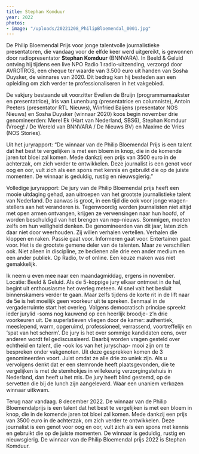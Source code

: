 ```yaml
---
title: Stephan Komduur
year: 2022
photos:
- image: "/uploads/20221208_PhilipBloemendal_0001.jpg"
---
```


De Philip Bloemendal Prijs voor jonge talentvolle journalistieke presentatoren, die vandaag voor de elfde keer werd uitgereikt, is gewonnen door radiopresentator **Stephan Komduur** (BNNVARA). In Beeld & Geluid ontving hij tijdens een live NPO Radio 1 radio-uitzending, verzorgd door AVROTROS, een cheque ter waarde van 3.500 euro uit handen van Sosha Duysker, de winnares van 2020. Dit bedrag kan hij besteden aan een opleiding om zich verder te professionaliseren in het vakgebied.

<!--more-->

De vakjury bestaande uit voorzitter Evelien de Bruijn (programmamaakster en presentatrice), Iris van Lunenburg (presentatrice en columniste), Antoin Peeters (presentator RTL Nieuws), Winfried Baijens (presentator NOS Nieuws) en Sosha Duysker (winnaar 2020) koos begin november drie genomineerden: Merel Ek (Hart van Nederland, SBS6), Stephan Komduur (Vroeg! / De Wereld van BNNVARA / De Nieuws BV) en Maxime de Vries (NOS Stories).
 
Uit het juryrapport: “De winnaar van de Philip Bloemendal Prijs is een talent dat het best te vergelijken is met een bloem in knop, die in de komende jaren tot bloei zal komen. Mede dankzij een prijs van 3500 euro in de achterzak, om zich verder te ontwikkelen. Deze journalist is een genot voor oog en oor, vult zich als een spons met kennis en gebruikt die op de juiste momenten. De winnaar is geduldig, rustig en nieuwsgierig.”

Volledige juryrapport:
De jury van de Philip Bloemendal prijs heeft een mooie uitdaging gehad, aan uitroepen van het grootste journalistieke talent van Nederland. 
De aanwas is groot, in een tijd die ook voor jonge vragen-stellers aan het veranderen is. Tegenwoordig worden journalisten niet altijd met open armen ontvangen, krijgen ze verwensingen naar hun hoofd, of worden beschuldigd van het brengen van nep-nieuws. Sommigen, moeten zelfs om hun veiligheid denken. 
De genomineerden van dit jaar, laten zich daar niet door weerhouden. Zij willen verhalen vertellen. Verhalen die kloppen en raken. Passie gaat voor. Informeren gaat voor. Entertainen gaat voor. Het is de grootste gemene deler van de talenten. Maar ze verschillen ook. Niet alleen in discipline, ze bedienen alle drie een ander medium en een ander publiek. Op Radio, tv of online. Een keuze maken was niet gemakkelijk.  

Ik neem u even mee naar een maandagmiddag, ergens in november. Locatie: Beeld & Geluid. Als de 5-koppige jury elkaar ontmoet in de hal, begint uit enthousiasme het overleg meteen. Al snel valt het besluit binnenskamers verder te gaan.  Maar zelfs tijdens de korte rit in de lift naar de 5e is het moeilijk geen voorkeur uit te spreken. Eenmaal in de vergaderruimte start het overleg. Volgens democratisch principe spreekt ieder jurylid -soms nog kauwend op een heerlijk broodje- z’n drie voorkeuren uit. De superlatieven vliegen door de kamer: authentiek, meeslepend, warm, opgeruimd, professioneel, verrassend, voortreffelijk en ‘spat van het scherm’.  De jury is het over sommige kandidaten eens, over anderen wordt fel gediscussieerd. Daarbij worden vragen gesteld over echtheid en talent, die -ook los van het juryschap- mooi zijn om te bespreken onder vakgenoten. Uit deze gesprekken komen de 3 genomineerden voort. Juist omdat ze alle drie zo uniek zijn. Als u vervolgens denkt dat er een stemronde heeft plaatsgevonden, die te vergelijken is met de stemhokjes in willekeurig verzorgingstehuis in Nederland, dan heeft u het mis. De jury heeft blind gestemd, op de servetten die bij de lunch zijn aangeleverd. Waar een unaniem verkozen winnaar uitkwam. 

Terug naar vandaag. 8 december 2022. 
De winnaar van de Philip Bloemendalprijs is een talent dat het best te vergelijken is met een bloem in knop, die in de komende jaren tot bloei zal komen. Mede dankzij een prijs van 3500 euro in de achterzak, om zich verder te ontwikkelen. Deze journalist is een genot voor oog en oor, vult zich als een spons met kennis en gebruikt die op de juiste momenten. De winnaar is geduldig, rustig en nieuwsgierig. De winnaar van de Philip Bloemendal prijs 2022 is Stephan Komduur. 
